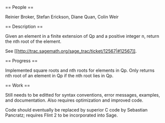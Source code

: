== People ==

Reinier Broker, Stefan Erickson, Diane Quan, Colin Weir

== Description ==

Given an element in a finite extension of Qp and a positive integer n, return the nth root of the element. 

See [[http://trac.sagemath.org/sage_trac/ticket/12567|#12567]].

== Progress ==

Implemented square roots and nth roots for elements in Qp.
Only returns nth root of an element in Qp if the nth root lies in Qp.

== Work ==

Still needs to be editted for syntax conventions, error messages, examples, and documentation. 
Also requires optimization and improved code. 

Code should eventually be replaced by superior C code by Sebastian Pancratz; requires Flint 2 to be incorporated into Sage.
